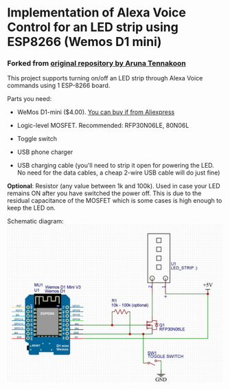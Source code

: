 # Implementation of Alexa Voice Control for an LED strip using ESP8266 (Wemos D1 mini)

### Forked from [original repository by Aruna Tennakoon](https://github.com/kakopappa/arduino-esp8266-alexa-multiple-wemo-switch)

This project supports turning on/off an LED strip through Alexa Voice commands using 1 ESP-8266 board.

Parts you need:

- WeMos D1-mini ($4.00). [You can buy if from Aliexpress](http://www.aliexpress.com/store/product/D1-mini-Mini-NodeMcu-4M-bytes-Lua-WIFI-Internet-of-Things-development-board-based-ESP8266/1331105_32529101036.html)

- Logic-level MOSFET. Recommended: RFP30N06LE, 80N06L
- Toggle switch
- USB phone charger
- USB charging cable (you'll need to strip it open for powering the LED. No need for the data cables, a cheap 2-wire USB cable will do just fine)

**Optional**: 
Resistor (any value between 1k and 100k). Used in case your LED remains ON after you have switched the power off. This is due to the residual capacitance of the MOSFET which is some cases is high enough to keep the LED on.

Schematic diagram:
![Schematic diagram of LED Strip connected to ESP8266 with MOSFET control and toggle switch](Schematic_ESP8266_LED_Strip_MOSFET.JPG?raw=true "Schematic ESP8266 LED Strip MOSFET")